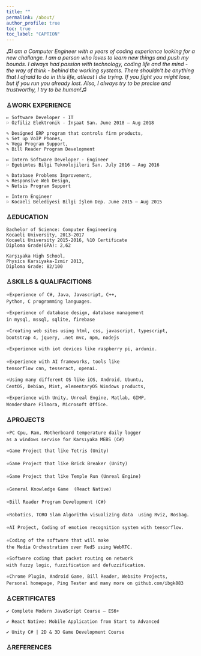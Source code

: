 ```yaml
---
title: ""
permalink: /about/
author_profile: true
toc: true
toc_label: "CAPTION"
---
```



♫*I am a Computer Engineer with a years of coding experience looking for a new challange.
I am a person who loves to learn new things and push my bounds. 
I always had passion with technology, coding life and the mind - the way of think - behind the working systems. 
There shouldn't be anything that I afraid to do in this life, atleast I die trying.
If you fight you might lose, but if you run you already lost. 
Also, I always try to be precise and trustworthy, I try to be human!*♫


### **♙WORK EXPERIENCE**
```    
▻ Software Developer - IT
⚐ Özfiliz Elektronik - İnşaat San. June 2018 – Aug 2018 
    
✎ Designed ERP program that controls firm products,
✎ Set up VoIP Phones,
✎ Vega Program Support,
✎ Bill Reader Program Development
```
```    
▻ Intern Software Developer - Engineer 
⚐ Egebimtes Bilgi Teknolojileri San. July 2016 – Aug 2016 
    
✎ Database Problems Improvement,
✎ Responsive Web Design,
✎ Netsis Program Support 
```
```    
▻ Intern Engineer 
⚐ Kocaeli Belediyesi Bilgi İşlem Dep. June 2015 – Aug 2015 
```

### **♙EDUCATION**
```    
Bachelor of Science: Computer Engineering
Kocaeli University, 2013-2017 
Kocaeli University 2015-2016, %10 Certificate
Diploma Grade(GPA): 2,62 
```
```    
Karşıyaka High School,
Physics Karsiyaka-Izmir 2013,
Diploma Grade: 82/100
```
### **♙SKILLS & QUALIFACITIONS**
```    
⭐Experience of C#, Java, Javascript, C++,
Python, C programming languages. 

⭐Experience of database design, database management
in mysql, mssql, sqlite, firebase  

⭐Creating web sites using html, css, javascript, typescript,
bootstrap 4, jquery, .net mvc, npm, nodejs 

⭐Experience with iot devices like raspberry pi, ardunio.

⭐Experience with AI frameworks, tools like 
tensorflow cnn, tesseract, openai. 

⭐Using many different OS like iOS, Android, Ubuntu, 
CentOS, Debian, Mint, elementaryOS Windows products,

⭐Experience with Unity, Unreal Engine, Matlab, GIMP,
Wondershare Filmora, Microsoft Office. 
```
### **♙PROJECTS**
```   
⭐PC Cpu, Ram, Motherboard temperature daily logger 
as a windows servise for Karsıyaka MEBS (C#)

⭐Game Project that like Tetris (Unity)

⭐Game Project that like Brick Breaker (Unity)

⭐Game Project that like Temple Run (Unreal Engine)

⭐General Knowledge Game  (React Native)

⭐Bill Reader Program Development (C#)

⭐Robotics, TORO Slam Algorithm visualizing data  using Rviz, Rosbag. 

⭐AI Project, Coding of emotion recognition system with tensorflow.

⭐Coding of the software that will make
the Media Orchestration over Red5 using WebRTC. 

⭐Software coding that packet routing on network
with fuzzy logic, fuzzification and defuzzification. 

⭐Chrome Plugin, Android Game, Bill Reader, Website Projects,
Personal homepage, Ping Tester and many more on github.com/ibgk883 
```

### **♙CERTIFICATES**
```    
✔ Complete Modern JavaScript Course – ES6+ 
```
```    
✔ React Native: Mobile Application from Start to Advanced 
```
```    
✔ Unity C# | 2D & 3D Game Development Course
```
### **♙REFERENCES**
